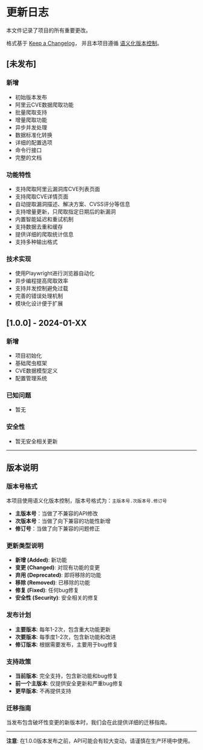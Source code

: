 # 更新日志

本文件记录了项目的所有重要更改。

格式基于 [Keep a Changelog](https://keepachangelog.com/zh-CN/1.0.0/)，
并且本项目遵循 [语义化版本控制](https://semver.org/lang/zh-CN/)。

## [未发布]

### 新增
- 初始版本发布
- 阿里云CVE数据爬取功能
- 批量爬取支持
- 增量爬取功能
- 异步并发处理
- 数据标准化转换
- 详细的配置选项
- 命令行接口
- 完整的文档

### 功能特性
- 支持爬取阿里云漏洞库CVE列表页面
- 支持爬取CVE详情页面
- 自动提取漏洞描述、解决方案、CVSS评分等信息
- 支持增量更新，只爬取指定日期后的新漏洞
- 内置智能延迟和重试机制
- 支持数据去重和缓存
- 提供详细的爬取统计信息
- 支持多种输出格式

### 技术实现
- 使用Playwright进行浏览器自动化
- 异步编程提高爬取效率
- 支持并发控制避免过载
- 完善的错误处理机制
- 模块化设计便于扩展

## [1.0.0] - 2024-01-XX

### 新增
- 项目初始化
- 基础爬虫框架
- CVE数据模型定义
- 配置管理系统

### 已知问题
- 暂无

### 安全性
- 暂无安全相关更新

---

## 版本说明

### 版本号格式
本项目使用语义化版本控制，版本号格式为：`主版本号.次版本号.修订号`

- **主版本号**：当做了不兼容的API修改
- **次版本号**：当做了向下兼容的功能性新增
- **修订号**：当做了向下兼容的问题修正

### 更新类型说明

- **新增 (Added)**: 新功能
- **变更 (Changed)**: 对现有功能的变更
- **弃用 (Deprecated)**: 即将移除的功能
- **移除 (Removed)**: 已移除的功能
- **修复 (Fixed)**: 任何bug修复
- **安全性 (Security)**: 安全相关的修复

### 发布计划

- **主要版本**: 每年1-2次，包含重大功能更新
- **次要版本**: 每季度1-2次，包含新功能和改进
- **修订版本**: 根据需要发布，主要用于bug修复

### 支持政策

- **当前版本**: 完全支持，包含新功能和bug修复
- **前一个主版本**: 仅提供安全更新和严重bug修复
- **更早版本**: 不再提供支持

### 迁移指南

当发布包含破坏性变更的新版本时，我们会在此提供详细的迁移指南。

---

**注意**: 在1.0.0版本发布之前，API可能会有较大变动，请谨慎在生产环境中使用。
